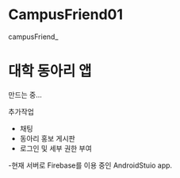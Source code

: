 # CampusFriend01
campusFriend_

<h1>대학 동아리 앱</h1>

만드는 중...

추가작업
* 채팅
* 동아리 홍보 게시판
* 로그인 및 세부 권한 부여

-현재 서버로 Firebase를 이용 중인 AndroidStuio app.
